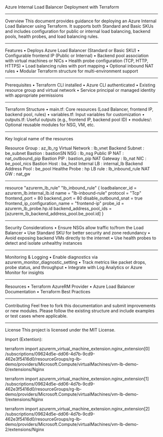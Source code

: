 Azure Internal Load Balancer Deployment with Terraform
________________________________________
Overview 
This document provides guidance for deploying an Azure Internal Load Balancer using Terraform. It supports both Standard and Basic SKUs and includes configuration for public or internal load balancing, backend pools, health probes, and load balancing rules.
________________________________________
Features
•	Deploys Azure Load Balancer (Standard or Basic SKU)
•	Configurable frontend IP (Public or Internal)
•	Backend pool association with virtual machines or NICs
•	Health probe configuration (TCP, HTTP, HTTPS)
•	Load balancing rules with port mapping
•	Optional inbound NAT rules
•	Modular Terraform structure for multi-environment support
________________________________________
Prerequisites
•	Terraform CLI installed
•	Azure CLI authenticated
•	Existing resource group and virtual network
•	Service principal or managed identity with appropriate permissions
________________________________________
Terraform Structure
•	main.tf: Core resources (Load Balancer, frontend IP, backend pool, rules)
•	variables.tf: Input variables for customization
•	outputs.tf: Useful outputs (e.g., frontend IP, backend pool ID)
•	modules/: Optional reusable modules for NSG, VM, etc.
________________________________________
Key logical name of the resources
	                         	
Resource Group			: 		az_lb_rg
Virtual Network			:		lb_vnet
Backend Subnet 			:     		be_subnet
Bastion					:		bastionSN
NSG						:		lb_nsg
Public IP NAT			:		nat_outbound_pip
Bastion PIP				:		bastion_pip
NAT Gateway				:		lb_nat
NIC						:		be_pool_nics
Bastion Host			:		ba_host
Internal LB				:		internal_lb
Backend Address Pool	:		be_pool
Healthe Probe			:		hp
LB rule					:		lb_inbound_rule
NAT GW					:		nat_gw		
		
		
		
		
		
________________________________________
resource "azurerm_lb_rule" "lb_inbound_rule" {
  loadbalancer_id                     = azurerm_lb.internal_lb.id
  name                                = "lb-inbound-rule"
  protocol                            = "Tcp"
  frontend_port                       = 80
  backend_port                        = 80
  disable_outbound_snat               = true
  frontend_ip_configuration_name      = "frontend-ip"
  probe_id                            = azurerm_lb_probe.hp.id
  backend_address_pool_ids            = [azurerm_lb_backend_address_pool.be_pool.id]
}
________________________________________
Security Considerations
•	Ensure NSGs allow traffic to/from the Load Balancer
•	Use Standard SKU for better security and zone redundancy
•	Avoid exposing backend VMs directly to the internet
•	Use health probes to detect and isolate unhealthy instances
________________________________________
Monitoring & Logging
•	Enable diagnostics via azurerm_monitor_diagnostic_setting
•	Track metrics like packet drops, probe status, and throughput
•	Integrate with Log Analytics or Azure Monitor for insights
________________________________________
Resources
•	Terraform AzureRM Provider
•	Azure Load Balancer Documentation
•	Terraform Best Practices
________________________________________
Contributing
Feel free to fork this documentation and submit improvements or new modules. Please follow the existing structure and include examples or test cases where applicable.
________________________________________
License
This project is licensed under the MIT License.



Import (Extention):

terraform import azurerm_virtual_machine_extension.nginx_extension[0] /subscriptions/09624d5e-dd06-4d7b-9cd9-462e3f5416d0/resourceGroups/rg-lb-demo/providers/Microsoft.Compute/virtualMachines/vm-lb-demo-0/extensions/Nginx

terraform import azurerm_virtual_machine_extension.nginx_extension[1] /subscriptions/09624d5e-dd06-4d7b-9cd9-462e3f5416d0/resourceGroups/rg-lb-demo/providers/Microsoft.Compute/virtualMachines/vm-lb-demo-1/extensions/Nginx

terraform import azurerm_virtual_machine_extension.nginx_extension[2] /subscriptions/09624d5e-dd06-4d7b-9cd9-462e3f5416d0/resourceGroups/rg-lb-demo/providers/Microsoft.Compute/virtualMachines/vm-lb-demo-2/extensions/Nginx
